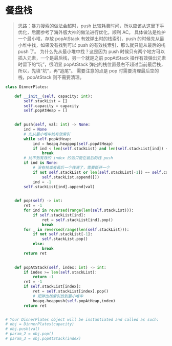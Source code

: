 # 餐盘栈

> 思路：暴力搜索的做法会超时，push 比较耗费时间，所以应该从这里下手优化，后面参考了海外版大神的做法进行优化，顺利 AC。
> 具体做法是维护一个最小堆，存放 popAtStack 有效弹出时的栈索引，push 的时候先从最小堆中找，如果没有找到可以 push 的有效栈索引，那么就只能从最后的栈 push 了。
> 为什么先从最小堆中找？这是因为 push 时候只有两个地方可以插入元素，一个是最后栈，另一个就是之前 popAtStack 操作有效弹出元素时留下的“坑”，很明显 popAtStack 弹出的栈位置最右不超过当前最后栈，所以，先填“坑”，再“追尾”。
> 需要注意的点是 pop 时需要清理最后空的栈，popAtStack 则不需要清理。

```python
class DinnerPlates:

    def __init__(self, capacity: int):
        self.stackList = []
        self.capacity = capacity
        self.popAtHeap = []
        

    def push(self, val: int) -> None:
        ind = None
        # 先从最小堆中找有效索引
        while self.popAtHeap:
            ind = heapq.heappop(self.popAtHeap)
            if ind < len(self.stackList) and len(self.stackList[ind]) < self.capacity:
                break
        # 找不到有效的 index 的话只能在最后的栈 push
        if ind is None:
            # 没有栈或者最后一个栈满了，需要新开一个
            if not self.stackList or len(self.stackList[-1]) == self.capacity:
                self.stackList.append([])
            ind = -1
        self.stackList[ind].append(val)
        

    def pop(self) -> int:
        ret = -1
        for ind in reversed(range(len(self.stackList))):
            if self.stackList[ind]:
                ret = self.stackList[ind].pop()
                break
        for _ in reversed(range(len(self.stackList))):
            if not self.stackList[-1]:
                self.stackList.pop()
            else:
                break
        return ret
        

    def popAtStack(self, index: int) -> int:
        if index >= len(self.stackList):
            return -1
        ret = -1
        if self.stackList[index]:
            ret = self.stackList[index].pop()
            # 把弹出栈索引放到最小堆中
            heapq.heappush(self.popAtHeap,index)
        return ret


# Your DinnerPlates object will be instantiated and called as such:
# obj = DinnerPlates(capacity)
# obj.push(val)
# param_2 = obj.pop()
# param_3 = obj.popAtStack(index)
```